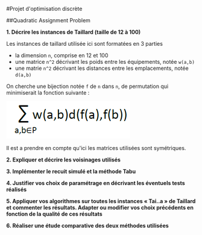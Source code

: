#Projet d'optimisation discrète

##Quadratic Assignment Problem

**1. Décrire les instances de Taillard (taille de 12 à 100)**

Les instances de taillard utilisée ici sont formatées en 3 parties
-   la dimension `n`, comprise en 12 et 100
-   une matrice ``n^2`` décrivant les poids entre les équipements, notée ``w(a,b)``
-   une matrie ``n^2`` décrivant les distances entre les emplacements, notée ``d(a,b)``

On cherche une bijection notée ``f`` de ``n`` dans ``n``, de permutation qui minimiserait la fonction suivante :

![](image/formuleF.PNG)

Il est a prendre en compte qu'ici les matrices utilisées sont symétriques.

**2. Expliquer et décrire les voisinages utilisés**

**3. Implémenter le recuit simulé et la méthode Tabu**

**4. Justifier vos choix de paramétrage en décrivant les éventuels tests réalisés**

**5. Appliquer vos algorithmes sur toutes les instances « Tai..a » de Taillard et commenter les résultats. Adapter ou 
modifier vos choix précédents en fonction de la qualité de ces résultats**
   
**6. Réaliser une étude comparative des deux méthodes utilisées**